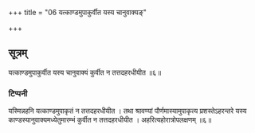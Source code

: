 +++
title = "06 यत्काण्डमुपाकुर्वीत यस्य चानुवाक्यङ्"

+++
## सूत्रम्
यत्काण्डमुपाकुर्वीत यस्य चानुवाक्यं कुर्वीत न तत्तदहरधीयीत ॥६॥  
### टिप्पनी
यस्मिन्नहनि यत्काण्डमुपाकृतं न तत्तदहरधीयीत । तथा श्रावण्यां पौर्णमास्यामुपाकृत्य प्रशस्तेऽहरन्तरे यस्य काण्डस्यानुवाक्यमध्येतुमारम्भं कुर्वीत न तत्तदहरधीयीत । अहरित्यहोरात्रोपलक्षणम् ॥६॥  
